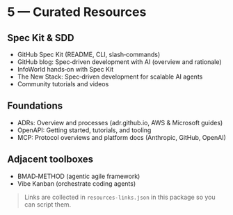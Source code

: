 # 5 — Curated Resources

## Spec Kit & SDD
- GitHub Spec Kit (README, CLI, slash‑commands)
- GitHub blog: Spec‑driven development with AI (overview and rationale)
- InfoWorld hands‑on with Spec Kit
- The New Stack: Spec‑driven development for scalable AI agents
- Community tutorials and videos

## Foundations
- ADRs: Overview and processes (adr.github.io, AWS & Microsoft guides)
- OpenAPI: Getting started, tutorials, and tooling
- MCP: Protocol overviews and platform docs (Anthropic, GitHub, OpenAI)

## Adjacent toolboxes
- BMAD‑METHOD (agentic agile framework)
- Vibe Kanban (orchestrate coding agents)

> Links are collected in `resources-links.json` in this package so you can script them.
